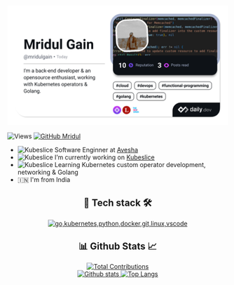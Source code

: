 <!-- **mridulgain/mridulgain** is a ✨ _special_ ✨ repository because its `README.md` (this file) appears on your GitHub profile.

Here are some ideas to get you started: 

<h1 align="center">Hi 👋, I'm Mridul</h1>
<h5 align="center">A passionate backend developer & an opensource enthusiast</h5>
-->

<p align="center">
  <a href="https://app.daily.dev/mridulgain"><img src="./devcard.png" width="652" alt="Mridul Gain's Dev Card"/></a>
</p>

![Views](https://komarev.com/ghpvc/?username=mridulgain)
[![GitHub Mridul](https://img.shields.io/github/followers/mridulgain?label=follow&style=social)](https://github.com/mridulgain)
   

<ul>
    <li>
    <img src="https://media.licdn.com/dms/image/C560BAQG7T-wCbMAF_A/company-logo_200_200/0/1630662179478/avesha_logo?e=2147483647&v=beta&t=b9oGQ077-A7SEyO1jM9PunLz6gCHqa8HRd10BMkmXdM" alt="Kubeslice" style="width:20px; height:20px;"> Software Enginner at <a href="https://avesha.io/">Avesha</a>
    </li>
    <li>
    <img src="https://github.com/kubeslice.png" alt="Kubeslice" style="width:20px; height:20px;"> I’m currently working on <a href="https://github.com/kubeslice">Kubeslice</a>
    </li>
    <li>
    <img src="https://github.com/kubernetes.png" alt="Kubeslice" style="width:20px; height:20px;"> Learning Kubernetes custom operator development, networking & Golang
    </li>
    <li>
    🇮🇳 I'm from India
    </li>
</ul>
<!-- - 📫 How to reach me: ... 
- 🔭 I’m currently working on ![Kubeslice](https://github.com/kubeslice)
- 🌱 Currently learning Kubernetes operator development, networking & Golang
- 🇮🇳 I'm from India
- 💬 Ask me about anything!
- 👯 I’m looking to collaborate on any cool project
- 🤔 I’m looking for help with understanding k8s controller design patterns
- 😄 Pronouns: ...
- ⚡ Fun fact: ... --->


<h2 align="center">🧰 Tech stack 🛠️</h2>

<p align="center">
  <a href="#">
    <img src="https://skillicons.dev/icons?i=go,kubernetes,python,bash,docker,git,linux,jenkins,vscode" alt="go,kubernetes,python,docker,git,linux,vscode" />
  </a>
</p>


<h2 align="center">📊 Github Stats 📈</h2>

<!-- <p align="center"><a href="#">
    <img src="https://github-readme-stats.vercel.app/api?username=mridulgain&theme=onedark&show_icons=true&hide_rank=true&custom_title=Stats&count_private=true&hide_border=true&hide=issues&line_height=24&bg_color=0d1117" alt="Github stats" />
    <img src="https://github-readme-stats.vercel.app/api/top-langs/?username=mridulgain&layout=compact&theme=onedark&count_private=true&hide_border=true&bg_color=0d1117" alt="Top Langs">
</a></p> -->

<p align="center"><a href="#">
    <img 
        width="42%" 
        src="https://github-readme-streak-stats.herokuapp.com/?user=mridulgain&theme=tokyonight" 
        alt="Total Contributions" />
    <br>
    <img 
        width="42%" 
        src="https://github-readme-stats.vercel.app/api?username=mridulgain&show_icons=true&theme=tokyonight&show=reviews,prs_merged&rank_icon=percentile" 
        alt="Github stats"/>
    <img 
        width="40%"
        src="https://github-readme-stats.vercel.app/api/top-langs/?username=mridulgain&layout=compact&theme=tokyonight&count_private=true" 
        alt="Top Langs" /> 
    <br></a>
</p>

<!--
<p>&nbsp;<img align="center" src="https://github-readme-stats.vercel.app/api?username=mridulgain&show_icons=true&locale=en" alt="mridulgain" />
<img align="center" src="https://github-readme-streak-stats.herokuapp.com/?user=mridulgain&" alt="mridulgain" /></p>

<h2 align="center"> 🏆 Github Trophies 🏆 </h2> 
<p align="center">
<img width="50%" src="https://github-profile-trophy.vercel.app/?username=mridulgain&theme=onedark&row=2&column=4" alt="Github Trophies" />
</p>


<h2 align="center">🎫 My Sticker Collection! 🎫</h2>

[![An image of @mridulgain's Holopin badges, which is a link to view their full Holopin profile](https://holopin.me/mridulgain)](https://holopin.io/@mridulgain)
-->

<!-- ## Other contributions -->

<!-- [![Mridul-avesha's GitHub stats](https://github-readme-streak-stats.herokuapp.com/?user=mridul-avesha&show_icons=true&&count_private=true&theme=transparent&&custom_title=mridul-avesha's%20%20Github%20stats)](https://github.com/mridul-avesha/) -->

<!-- <p align="center">
    <a href="https://github.com/mridul-avesha/">
        <img 
            width="45%" 
            src="https://github-readme-streak-stats.herokuapp.com/?user=mridul-avesha&show_icons=true&&count_private=true&theme=dracula&&custom_title=mridul-avesha's%20%20Github%20stats" 
            alt="Total Contributions" 
        />
    </a>
    <a href="https://github.com/mridulgain-oc/">
        <img 
            width="45%" 
            src="https://github-readme-streak-stats.herokuapp.com/?user=mridulgain-oc&show_icons=true&&count_private=true&theme=dracula&&custom_title=mridul-oc's%20%20Github%20stats" 
            alt="Mridul-oc's GitHub stats" />
    </a>
    <br>
</p> -->

<!-- [![Mridul-oc's GitHub stats](https://github-readme-streak-stats.herokuapp.com/?user=mridulgain-oc&show_icons=true&&count_private=true&theme=transparent&&custom_title=mridul-oc's%20%20Github%20stats)](https://github.com/mridulgain-oc/) -->
